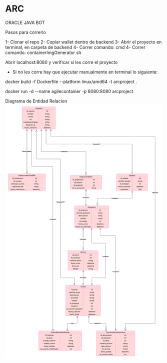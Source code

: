 # ARC
ORACLE JAVA BOT

Pasos para correrlo

1- Clonar el repo
2- Copiar wallet dentro de backend
3- Abrir el proyecto en terminal, en carpeta de backend
4- Correr comando: cmd
4- Correr comando: containerImgGenerator sh

Abrir localhost:8080 y verificar si les corre el proyecto

* Si no les corre hay que ejecutar manualmente en terminal lo siguiente:

docker build -f Dockerfile --platform linux/amd64 -t arcproject .

docker run -d --name agilecontainer -p 8080:8080 arcproject

Diagrama de Entidad Relacion
![Diagrama ER](assets/ER_ARC.png)
